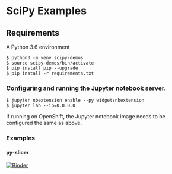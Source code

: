 # SciPy Examples

## Requirements

A Python 3.6 environment

```
$ python3 -m venv scipy-demos
$ source scipy-demos/bin/activate
$ pip install pip --upgrade
$ pip install -r requirements.txt
```

### Configuring and running the Jupyter notebook server.

```
$ jupyter nbextension enable --py widgetsnbextension
$ jupyter lab --ip=0.0.0.0
```

If running on OpenShift, the Jupyter notebook image needs to
be configured the same as above.

### Examples

#### py-slicer

[![Binder](https://mybinder.org/badge_logo.svg)](https://mybinder.org/v2/gh/redhat-naps-da/data-science-notebooks/tree/main/scipy.git/main?urlpath=lab)



